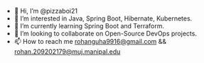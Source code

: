 - 👋 Hi, I’m @pizzaboi21
- 👀 I’m interested in Java, Spring Boot, Hibernate, Kubernetes.
- 🌱 I’m currently learning Spring Boot and Terraform.
- 💞️ I’m looking to collaborate on Open-Source DevOps projects.
- 📫 How to reach me rohanguha9916@gmail.com && rohan.209202179@muj.manipal.edu

<!---
pizzaboi21/pizzaboi21 is a ✨ special ✨ repository because its `README.md` (this file) appears on your GitHub profile.
You can click the Preview link to take a look at your changes.
--->
